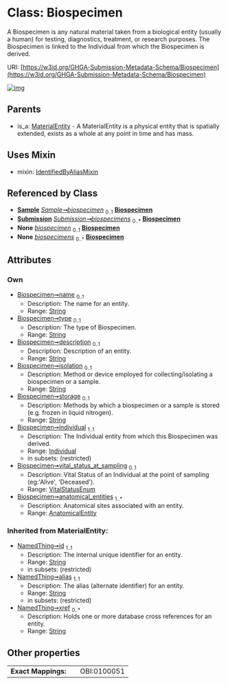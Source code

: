 
# Class: Biospecimen


A Biospecimen is any natural material taken from a biological entity (usually a human) for testing, diagnostics, treatment, or research purposes. The Biospecimen is linked to the Individual from which the Biospecimen is derived.

URI: [https://w3id.org/GHGA-Submission-Metadata-Schema/Biospecimen](https://w3id.org/GHGA-Submission-Metadata-Schema/Biospecimen)


[![img](https://yuml.me/diagram/nofunky;dir:TB/class/[Submission],[Sample],[MaterialEntity],[Individual],[IdentifiedByAliasMixin],[AnatomicalEntity]<anatomical_entities%201..*-++[Biospecimen&#124;name:string%20%3F;type:string%20%3F;description:string%20%3F;isolation:string%20%3F;storage:string%20%3F;vital_status_at_sampling:VitalStatusEnum%20%3F;id(i):string;alias(i):string;xref(i):string%20*],[Individual]<individual%201..1-++[Biospecimen],[Sample]++-%20biospecimen%200..1>[Biospecimen],[Submission]++-%20biospecimens%200..*>[Biospecimen],[Sample]++-%20biospecimen(i)%200..1>[Biospecimen],[Submission]++-%20biospecimens(i)%200..*>[Biospecimen],[Biospecimen]uses%20-.->[IdentifiedByAliasMixin],[MaterialEntity]^-[Biospecimen],[AnatomicalEntity])](https://yuml.me/diagram/nofunky;dir:TB/class/[Submission],[Sample],[MaterialEntity],[Individual],[IdentifiedByAliasMixin],[AnatomicalEntity]<anatomical_entities%201..*-++[Biospecimen&#124;name:string%20%3F;type:string%20%3F;description:string%20%3F;isolation:string%20%3F;storage:string%20%3F;vital_status_at_sampling:VitalStatusEnum%20%3F;id(i):string;alias(i):string;xref(i):string%20*],[Individual]<individual%201..1-++[Biospecimen],[Sample]++-%20biospecimen%200..1>[Biospecimen],[Submission]++-%20biospecimens%200..*>[Biospecimen],[Sample]++-%20biospecimen(i)%200..1>[Biospecimen],[Submission]++-%20biospecimens(i)%200..*>[Biospecimen],[Biospecimen]uses%20-.->[IdentifiedByAliasMixin],[MaterialEntity]^-[Biospecimen],[AnatomicalEntity])

## Parents

 *  is_a: [MaterialEntity](MaterialEntity.md) - A MaterialEntity is a physical entity that is spatially extended, exists as a whole at any point in time and has mass.

## Uses Mixin

 *  mixin: [IdentifiedByAliasMixin](IdentifiedByAliasMixin.md)

## Referenced by Class

 *  **[Sample](Sample.md)** *[Sample➞biospecimen](Sample_biospecimen.md)*  <sub>0..1</sub>  **[Biospecimen](Biospecimen.md)**
 *  **[Submission](Submission.md)** *[Submission➞biospecimens](Submission_biospecimens.md)*  <sub>0..\*</sub>  **[Biospecimen](Biospecimen.md)**
 *  **None** *[biospecimen](biospecimen.md)*  <sub>0..1</sub>  **[Biospecimen](Biospecimen.md)**
 *  **None** *[biospecimens](biospecimens.md)*  <sub>0..\*</sub>  **[Biospecimen](Biospecimen.md)**

## Attributes


### Own

 * [Biospecimen➞name](Biospecimen_name.md)  <sub>0..1</sub>
     * Description: The name for an entity.
     * Range: [String](types/String.md)
 * [Biospecimen➞type](Biospecimen_type.md)  <sub>0..1</sub>
     * Description: The type of Biospecimen.
     * Range: [String](types/String.md)
 * [Biospecimen➞description](Biospecimen_description.md)  <sub>0..1</sub>
     * Description: Description of an entity.
     * Range: [String](types/String.md)
 * [Biospecimen➞isolation](Biospecimen_isolation.md)  <sub>0..1</sub>
     * Description: Method or device employed for collecting/isolating a biospecimen or a sample.
     * Range: [String](types/String.md)
 * [Biospecimen➞storage](Biospecimen_storage.md)  <sub>0..1</sub>
     * Description: Methods by which a biospecimen or a sample is stored (e.g. frozen in liquid nitrogen).
     * Range: [String](types/String.md)
 * [Biospecimen➞individual](Biospecimen_individual.md)  <sub>1..1</sub>
     * Description: The Individual entity from which this Biospecimen was derived.
     * Range: [Individual](Individual.md)
     * in subsets: (restricted)
 * [Biospecimen➞vital_status_at_sampling](Biospecimen_vital_status_at_sampling.md)  <sub>0..1</sub>
     * Description: Vital Status of an Individual at the point of sampling (eg:'Alive', 'Deceased').
     * Range: [VitalStatusEnum](VitalStatusEnum.md)
 * [Biospecimen➞anatomical_entities](Biospecimen_anatomical_entities.md)  <sub>1..\*</sub>
     * Description: Anatomical sites associated with an entity.
     * Range: [AnatomicalEntity](AnatomicalEntity.md)

### Inherited from MaterialEntity:

 * [NamedThing➞id](NamedThing_id.md)  <sub>1..1</sub>
     * Description: The internal unique identifier for an entity.
     * Range: [String](types/String.md)
     * in subsets: (restricted)
 * [NamedThing➞alias](NamedThing_alias.md)  <sub>1..1</sub>
     * Description: The alias (alternate identifier) for an entity.
     * Range: [String](types/String.md)
     * in subsets: (restricted)
 * [NamedThing➞xref](NamedThing_xref.md)  <sub>0..\*</sub>
     * Description: Holds one or more database cross references for an entity.
     * Range: [String](types/String.md)

## Other properties

|  |  |  |
| --- | --- | --- |
| **Exact Mappings:** | | OBI:0100051 |

